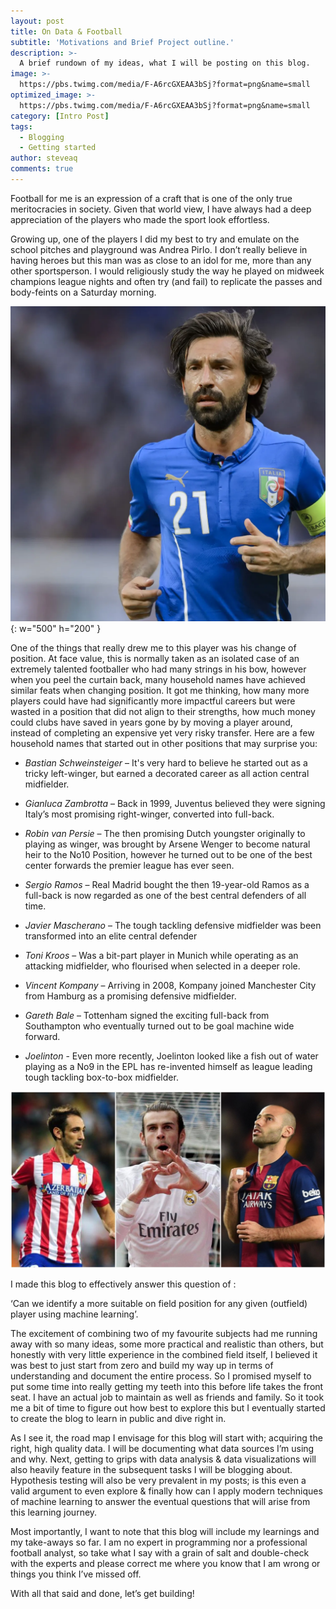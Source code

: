 ```yaml
---
layout: post
title: On Data & Football
subtitle: 'Motivations and Brief Project outline.'
description: >-
  A brief rundown of my ideas, what I will be posting on this blog.
image: >-
  https://pbs.twimg.com/media/F-A6rcGXEAA3bSj?format=png&name=small
optimized_image: >-
  https://pbs.twimg.com/media/F-A6rcGXEAA3bSj?format=png&name=small
category: [Intro Post]
tags:
  - Blogging
  - Getting started
author: steveaq
comments: true
---
```


Football for me is an expression of a craft that is one of the only true meritocracies in society. Given that world view, I have always had a deep appreciation of the players who made the sport look effortless. 

Growing up, one of the players I did my best to try and emulate on the school pitches and playground was Andrea Pirlo. I don’t really believe in having heroes but this man was as close to an idol for me, more than any other sportsperson. I would religiously study the way he played on midweek champions league nights and often try (and fail) to replicate the passes and body-feints on a Saturday morning. 

![pirlo](/images/pirlo.png){: w="500" h="200" }

One of the things that really drew me to this player was his change of position. At face value, this is normally taken as an isolated case of an extremely talented footballer who had many strings in his bow, however when you peel the curtain back, many household names have achieved similar feats when changing position. It got me thinking, how many more players could have had significantly more impactful careers but were wasted in a position that did not align to their strengths, how much money could clubs have saved in years gone by by moving a player around, instead of completing an expensive yet very risky transfer. Here are a few household names that started out in other positions that may surprise you:

- *Bastian Schweinsteiger* – It's very hard to believe he started out as a tricky left-winger, but earned a decorated career as all action central midfielder.

- *Gianluca Zambrotta* – Back in 1999, Juventus believed they were signing Italy’s most promising right-winger, converted into full-back. 

- *Robin van Persie* – The then promising Dutch youngster originally to playing as winger, was brought by Arsene Wenger to become natural heir to the No10 Position, however he turned out to be one of the best center forwards the premier league has ever seen.

- *Sergio Ramos* – Real Madrid bought the then 19-year-old Ramos as a full-back is now regarded as one of the best central defenders of all time.

- *Javier Mascherano* – The tough tackling defensive midfielder was been transformed into an elite central defender 

- *Toni Kroos* – Was a bit-part player in Munich while operating as an attacking midfielder, who flourised when selected in a deeper role. 

- *Vincent Kompany* – Arriving in 2008, Kompany joined Manchester City from Hamburg as a promising defensive midfielder.

- *Gareth Bale* – Tottenham signed the exciting full-back from Southampton who eventually turned out to be goal machine wide forward.

- *Joelinton* - Even more recently, Joelinton looked like a fish out of water playing as a No9 in the EPL has re-invented himself as league leading tough tackling box-to-box midfielder.

![Players](/images/players.png)

I made this blog to effectively answer this question of :

‘Can we identify a more suitable on field position for any given (outfield) player using machine learning’. 

The excitement of combining two of my favourite subjects had me running away with so many ideas, some more practical and realistic than others, but honestly with very little experience in the combined field itself, I believed it was best to just start from zero and build my way up in terms of understanding and document the entire process. So I promised myself to put some time into really getting my teeth into this before life takes the front seat. I have an actual job to maintain as well as friends and family. So it took me a bit of time to figure out how best to explore this but I eventually started to create the blog to learn in public and dive right in.

As I see it, the road map I envisage for this blog will start with; acquiring the right, high quality data. I will be documenting what data sources I’m using and why. Next, getting to grips with data analysis & data visualizations will also heavily feature in the subsequent tasks I will be blogging about. Hypothesis testing will also be very prevalent in my posts; is this even a valid argument to even explore & finally how can I apply modern techniques of machine learning to answer the eventual questions that will arise from this learning journey. 

Most importantly, I want to note that this blog will include my learnings and my take-aways so far. I am no expert in programming nor a professional football analyst, so take what I say with a grain of salt and double-check with the experts and please correct me where you know that I am wrong or things you think I’ve missed off. 

With all that said and done, let’s get building! 
